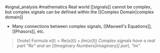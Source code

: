 #signal_analysis #mathematics 
Real world [[signals]] cannot be complex, but complex signals can be defined within the [[Complex Domain|complex domain]]
- Many connections between complex signals, [[Maxwell's Equations]], [[Phasors]], etc.

>[!note] Formula
$x(t)=\text{Re}(x(t))+j\text{Im}(x(t))$
*Complex signals have a real part "Re" and an [[Imaginary Numbers|imaginary]] part, "Im"*